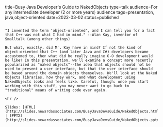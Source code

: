 title=Busy Java Developer's Guide   to NakedObjects
type=talk
audience=For any intermediate developer (2 or more years) audience
tags=presentation, java,object-oriented
date=2022-03-02
status=published
~~~~~~

"I invented the term 'object-oriented', and I can tell you for a fact that C++ was not what I had in mind." --Alan Kay, inventor of Smalltalk (among other things)

But what, exactly, did Mr. Kay have in mind? If not the kind of object-oriented that C++ (and later Java and C#) developers became accustomed to, then what did he really imagine O-O development would be like? In this presentation, we'll examine a concept more recently popularized as "naked objects"--the idea that objects should not be used to present a user interface, but that the user interface should be based around the domain objects themselves. We'll look at the Naked Objects libraries, how they work, and what development using NakedObjects looks and feels like. Careful, though: once you start working with this stuff, you may never want to go back to "traditional" means of writing code ever again.
    
<hr />

Slides: [HTML](http://slides.newardassociates.com/BusyJavaDevsGuide/NakedObjects.html) | [PPTX](http://slides.newardassociates.com/BusyJavaDevsGuide/NakedObjects.pptx)
